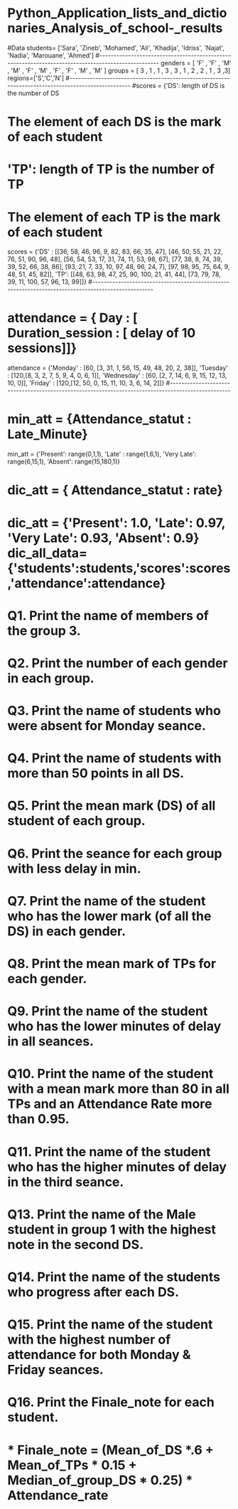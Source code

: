 # Python_Application_lists_and_dictionaries_Analysis_of_school-_results
#Data
students= ['Sara', 'Zineb', 'Mohamed', 'Ali', 'Khadija', 'Idriss', 'Najat', 'Nadia', 'Marouane', 'Ahmed']
#---------------------------------------------------------------------------------------------------
genders  = [   'F'   ,   'F' ,  'M'  ,   'M' ,  'F'  ,    'M'  ,  'F'   ,   'F'  ,  'M'  ,  'M' ]
groups  = [    3    ,    1  ,   1   ,    3  ,   3   ,     1   ,   2    ,    2   ,   1   ,   3 ,3]
regions=['S','C','N']
#---------------------------------------------------------------------------------------------------
#scores   = {'DS': length of DS is the number of DS
#                  The element of each DS is the mark of each student
#           'TP': length of TP is the number of TP
#                  The element of each TP is the mark of each student
scores   = {'DS' : [[36, 58, 46, 96, 9, 82, 83, 66, 35, 47],
                   [46, 50, 55, 21, 22, 76, 51, 90, 96, 48],
                   [56, 54, 53, 17, 31, 74, 11, 53, 98, 67],
                   [77, 38, 8, 74, 39, 39, 52, 66, 38, 86],
                   [93, 21, 7, 33, 10, 97, 48, 96, 24, 7],
                   [97, 98, 95, 75, 64, 9, 48, 51, 45, 82]],
           'TP': [[48, 63, 98, 47, 25, 90, 100, 21, 41, 44],
                  [73, 79, 78, 39, 11, 100, 57, 96, 13, 99]]}
#---------------------------------------------------------------------------------------------------
# attendance = { Day : [ Duration_session : [ delay of 10 sessions]]}
attendance = {'Monday'    : [60, [3, 31, 1, 56, 15, 49, 48, 20, 2, 38]],
              'Tuesday'   : [120,[8, 3, 2, 7, 5, 9, 4, 0, 6, 1]],
              'Wednesday' : [60, [2, 7, 14, 6, 9, 15, 12, 13, 10, 0]],
              'Friday'    : [120,[12, 50, 0, 15, 11, 10, 3, 6, 14, 2]]}
#---------------------------------------------------------------------------------------------------
# min_att = {Attendance_statut : Late_Minute}
min_att = {'Present': range(0,1,1), 'Late' : range(1,6,1), 'Very Late': range(6,15,1), 'Absent': range(15,180,1)} 
# dic_att = { Attendance_statut : rate}
dic_att = {'Present': 1.0, 'Late': 0.97, 'Very Late': 0.93, 'Absent': 0.9} 
dic_all_data={'students':students,'scores':scores,'attendance':attendance}
===========================================================================
# Q1. Print the name of members of the group 3.
# Q2. Print the number of each gender in each group.
# Q3. Print the name of students who were absent for Monday seance.
# Q4. Print the name of students with more than 50 points in all DS.
# Q5. Print the mean mark (DS) of all student of each group.
# Q6. Print the seance for each group with less delay in min.
# Q7. Print the name of the student who has the lower mark (of all the DS) in each gender. 
# Q8. Print the mean mark of TPs for each gender.
# Q9. Print the name of the student who has the lower minutes of delay in all seances.
# Q10. Print the name of  the student with a mean mark more than 80 in all TPs and an Attendance Rate more than 0.95.
# Q11. Print the name of the student who has the higher minutes of delay in the third seance.
# Q13. Print the name of the Male student in group 1 with the highest note in the second DS.
# Q14. Print the name of the students who progress after each DS.
# Q15. Print the name of the student with the highest number of attendance for both Monday & Friday seances.
# Q16. Print the Finale_note for each student.
#  * Finale_note = (Mean_of_DS *.6 + Mean_of_TPs * 0.15 + Median_of_group_DS * 0.25) * Attendance_rate
